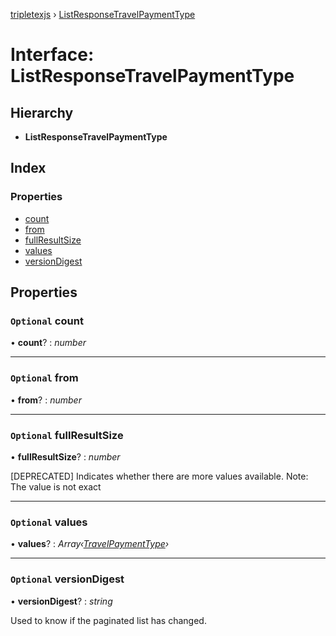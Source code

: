 [tripletexjs](../README.md) › [ListResponseTravelPaymentType](listresponsetravelpaymenttype.md)

# Interface: ListResponseTravelPaymentType

## Hierarchy

* **ListResponseTravelPaymentType**

## Index

### Properties

* [count](listresponsetravelpaymenttype.md#optional-count)
* [from](listresponsetravelpaymenttype.md#optional-from)
* [fullResultSize](listresponsetravelpaymenttype.md#optional-fullresultsize)
* [values](listresponsetravelpaymenttype.md#optional-values)
* [versionDigest](listresponsetravelpaymenttype.md#optional-versiondigest)

## Properties

### `Optional` count

• **count**? : *number*

___

### `Optional` from

• **from**? : *number*

___

### `Optional` fullResultSize

• **fullResultSize**? : *number*

[DEPRECATED] Indicates whether there are more values available. Note: The value is not exact

___

### `Optional` values

• **values**? : *Array‹[TravelPaymentType](travelpaymenttype.md)›*

___

### `Optional` versionDigest

• **versionDigest**? : *string*

Used to know if the paginated list has changed.

